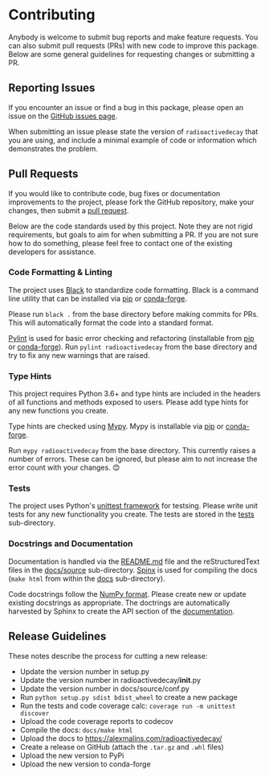 # Contributing

Anybody is welcome to submit bug reports and make feature requests. You can
also submit pull requests (PRs) with new code to improve this package. Below
are some general guidelines for requesting changes or submitting a PR.


## Reporting Issues

If you encounter an issue or find a bug in this package, please open an issue
on the
[GitHub issues page](https://github.com/alexmalins/radioactivedecay/issues).

When submitting an issue please state the version of ``radioactivedecay`` that
you are using, and include a minimal example of code or information which
demonstrates the problem.


## Pull Requests

If you would like to contribute code, bug fixes or documentation improvements
to the project, please fork the GitHub repository, make your changes, then
submit a [pull request](https://github.com/alexmalins/radioactivedecay/pulls).

Below are the code standards used by this project. Note they are not rigid
requirements, but goals to aim for when submitting a PR. If you are not sure
how to do something, please feel free to contact one of the existing developers
for assistance.


### Code Formatting & Linting

The project uses [Black](https://black.readthedocs.io/en/stable/) to
standardize code formatting. Black is a command line utility that can be
installed via [pip](https://pypi.org/project/black/) or
[conda-forge](https://anaconda.org/conda-forge/black).

Please run ``black .`` from the base directory before making commits for PRs.
This will automatically format the code into a standard format.

[Pylint](https://www.pylint.org/) is used for basic error checking and
refactoring (installable from [pip](https://pypi.org/project/pylint/) or
[conda-forge](https://anaconda.org/conda-forge/pylint)). Run
``pylint radioactivedecay`` from the base directory and try to fix any new
warnings that are raised.


### Type Hints

This project requires Python 3.6+ and type hints are included in the headers of
all functions and methods exposed to users. Please add type hints for any new
functions you create.

Type hints are checked using [Mypy](http://mypy-lang.org/). Mypy is installable
via [pip](https://pypi.org/project/mypy/) or
[conda-forge](https://anaconda.org/conda-forge/mypy).

Run ``mypy radioactivedecay`` from the base directory. This currently raises a
number of errors. These can be ignored, but please aim to not increase the
error count with your changes. 😊


### Tests

The project uses Python's
[unittest framework](https://docs.python.org/3/library/unittest.html) for
testsing. Please write unit tests for any new functionality you create. The
tests are stored in the
[tests](https://github.com/alexmalins/radioactivedecay/tree/main/tests)
sub-directory.


### Docstrings and Documentation

Documentation is handled via the
[README.md](https://github.com/alexmalins/radioactivedecay/blob/main/README.md)
file and the reStructuredText files in the
[docs/source](https://github.com/alexmalins/radioactivedecay/tree/main/docs/source/)
sub-directory. [Spinx](http://www.sphinx-doc.org/en/master/) is used for compiling the
docs (``make html`` from within the
[docs](https://github.com/alexmalins/radioactivedecay/tree/main/docs/)
 sub-directory).

Code docstrings follow the
[NumPy format](https://numpydoc.readthedocs.io/en/latest/format.html). Please
create new or update existing docstrings as appropriate. The doctrings are
automatically harvested by Sphinx to create the API section of the
[documentation](https://alexmalins.com/radioactivedecay/).


## Release Guidelines

These notes describe the process for cutting a new release:

* Update the version number in setup.py
* Update the version number in radioactivedecay/__init__.py
* Update the version number in docs/source/conf.py
* Run ``python setup.py sdist bdist_wheel`` to create a new package
* Run the tests and code coverage calc: ``coverage run -m unittest discover``
* Upload the code coverage reports to codecov
* Compile the docs: ``docs/make html``
* Upload the docs to https://alexmalins.com/radioactivedecay/
* Create a release on GitHub (attach the ``.tar.gz`` and ``.whl`` files)
* Upload the new version to PyPi
* Upload the new version to conda-forge
